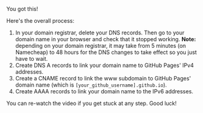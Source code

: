 You got this!

Here's the overall process:<br>
1. In your domain registrar, delete your DNS records. Then go to your domain name in your browser and check that it stopped working. **Note:** depending on your domain registrar, it may take from 5 minutes (on Namecheap) to 48 hours for the DNS changes to take effect so you just have to wait. 
2. Create DNS A records to link your domain name to GitHub Pages' IPv4 addresses.<br>
3. Create a CNAME record to link the www subdomain to GitHub Pages' domain name (which is `[your_github_username].github.io`).<br>
4. Create AAAA records to link your domain name to the IPv6 addresses.<br>

You can re-watch the video if you get stuck at any step. Good luck!

